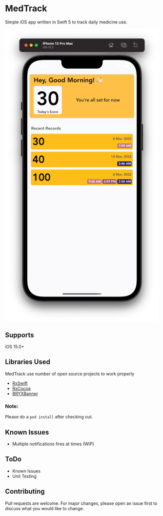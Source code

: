 # MedTrack
Simple iOS app written in Swift 5 to track daily medicine use.



![My Image](RepoAssets/screenshot.png)


## Supports

iOS 15.0+


## Libraries Used

MedTrack use number of open source projects to work properly


* [RxSwift](https://github.com/ReactiveX/RxSwift)
* [RxCocoa](https://github.com/ReactiveX/RxSwift/tree/master/RxCocoa)
* [BRYXBanner](https://github.com/bryx-inc/BRYXBanner)

### Note:
Please do a  `pod install` after checking out.


## Known Issues

* Multiple notifications fires at times (WIP)

## ToDo

* Known Issues
* Unit Testing


## Contributing
Pull requests are welcome. For major changes, please open an issue first to discuss what you would like to change.

    




